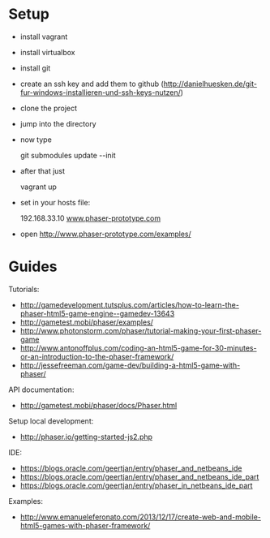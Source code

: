 Setup
=====

* install vagrant
* install virtualbox
* install git
* create an ssh key and add them to github (http://danielhuesken.de/git-fur-windows-installieren-und-ssh-keys-nutzen/)
* clone the project
* jump into the directory
* now type

	git submodules update --init

* after that just
	
	vagrant up

* set in your hosts file:

	192.168.33.10 www.phaser-prototype.com
    
* open http://www.phaser-prototype.com/examples/

Guides
======


Tutorials:
* http://gamedevelopment.tutsplus.com/articles/how-to-learn-the-phaser-html5-game-engine--gamedev-13643
* http://gametest.mobi/phaser/examples/ 
* http://www.photonstorm.com/phaser/tutorial-making-your-first-phaser-game
* http://www.antonoffplus.com/coding-an-html5-game-for-30-minutes-or-an-introduction-to-the-phaser-framework/
* http://jessefreeman.com/game-dev/building-a-html5-game-with-phaser/

API documentation:
* http://gametest.mobi/phaser/docs/Phaser.html

Setup local development:
* http://phaser.io/getting-started-js2.php

IDE:
* https://blogs.oracle.com/geertjan/entry/phaser_and_netbeans_ide
* https://blogs.oracle.com/geertjan/entry/phaser_and_netbeans_ide_part
* https://blogs.oracle.com/geertjan/entry/phaser_in_netbeans_ide_part

Examples:
* http://www.emanueleferonato.com/2013/12/17/create-web-and-mobile-html5-games-with-phaser-framework/
